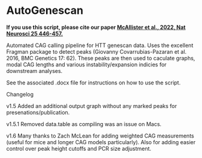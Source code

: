 # AutoGenescan
**If you use this script, please cite our paper [McAllister et al., 2022, Nat Neurosci 25 446-457.](https://pubmed.ncbi.nlm.nih.gov/35379994/)**

Automated CAG calling pipeline for HTT genescan data. Uses the excellent Fragman package to detect peaks (Giovanny Covarrubias-Pazaran et al. 2016, BMC Genetics 17: 62). These peaks are then used to caculate graphs, modal CAG lengths and various instability/expansion indicies for downstream analyses.

See the associated .docx file for instructions on how to use the script.

Changelog

v1.5
Added an additional output graph without any marked peaks for presenations/publication.

v1.5.1
Removed data.table as compiling was an issue on Macs.

v1.6
Many thanks to Zach McLean for adding weighted CAG measurements (useful for mice and longer CAG models particularly). Also for adding easier control over peak height cutoffs and PCR size adjustment.
